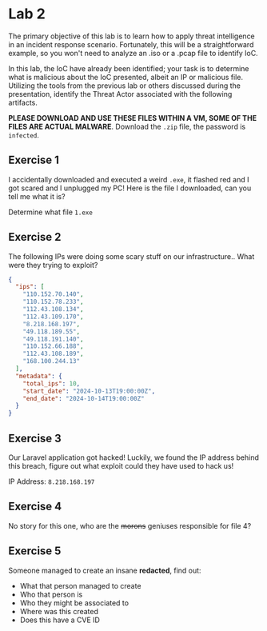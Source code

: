 # Lab 2

The primary objective of this lab is to learn how to apply threat intelligence in an incident response scenario. Fortunately, this will be a straightforward example, so you won't need to analyze an .iso or a .pcap file to identify IoC.

In this lab, the IoC have already been identified; your task is to determine what is malicious about the IoC presented, albeit an IP or malicious file. Utilizing the tools from the previous lab or others discussed during the presentation, identify the Threat Actor associated with the following artifacts.

**PLEASE DOWNLOAD AND USE THESE FILES WITHIN A VM, SOME OF THE FILES ARE ACTUAL MALWARE**. Download the `.zip` file, the password is `infected`.

## Exercise 1

I accidentally downloaded and executed a weird `.exe`, it flashed red and I got scared and I unplugged my PC! Here is the file I downloaded, can you tell me what it is? 

Determine what file `1.exe`

## Exercise 2

The following IPs were doing some scary stuff on our infrastructure.. What were they trying to exploit?

```json
{
  "ips": [
    "110.152.70.140",
    "110.152.78.233",
    "112.43.108.134",
    "112.43.109.170",
    "8.218.168.197",
    "49.118.189.55",
    "49.118.191.140",
    "110.152.66.188",
    "112.43.108.189",
    "168.100.244.13"
  ],
  "metadata": {
    "total_ips": 10,
    "start_date": "2024-10-13T19:00:00Z",
    "end_date": "2024-10-14T19:00:00Z"
  }
}
```

## Exercise 3

Our Laravel application got hacked! Luckily, we found the IP address behind this breach, figure out what exploit could they have used to hack us! 

IP Address: `8.218.168.197`

## Exercise 4

No story for this one, who are the ~~morons~~ geniuses responsible for file 4?

## Exercise 5

Someone managed to create an insane **redacted**, find out:
- What that person managed to create
- Who that person is
- Who they might be associated to
- Where was this created
- Does this have a CVE ID
